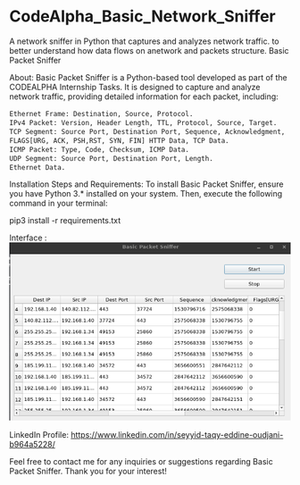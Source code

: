 # CodeAlpha_Basic_Network_Sniffer
A network sniffer in Python that captures and analyzes network traffic. to better understand how data flows on anetwork and packets structure.
Basic Packet Sniffer

About:
Basic Packet Sniffer is a Python-based tool developed as part of the CODEALPHA Internship Tasks. It is designed to capture and analyze network traffic, providing detailed information for each packet, including:

    Ethernet Frame: Destination, Source, Protocol.
    IPv4 Packet: Version, Header Length, TTL, Protocol, Source, Target.
    TCP Segment: Source Port, Destination Port, Sequence, Acknowledgment, FLAGS[URG, ACK, PSH,RST, SYN, FIN] HTTP Data, TCP Data.
    ICMP Packet: Type, Code, Checksum, ICMP Data.
    UDP Segment: Source Port, Destination Port, Length.
    Ethernet Data.

Installation Steps and Requirements:
To install Basic Packet Sniffer, ensure you have Python 3.* installed on your system. Then, execute the following command in your terminal:

pip3 install -r requirements.txt


Interface : 
![Example](image.png)

LinkedIn Profile:
https://www.linkedin.com/in/seyyid-taqy-eddine-oudjani-b964a5228/

Feel free to contact me for any inquiries or suggestions regarding Basic Packet Sniffer. Thank you for your interest!
